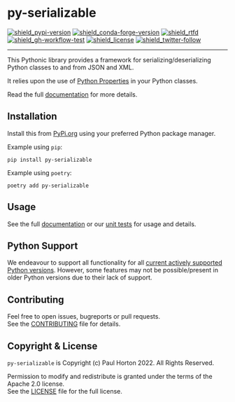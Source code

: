 # py-serializable

[![shield_pypi-version]][link_pypi]
[![shield_conda-forge-version]][link_conda-forge]
[![shield_rtfd]][link_rtfd]
[![shield_gh-workflow-test]][link_gh-workflow-test]
[![shield_license]][license_file]
[![shield_twitter-follow]][link_twitter]

----

This Pythonic library provides a framework for serializing/deserializing Python classes to and from JSON and XML.

It relies upon the use of 
[Python Properties](https://docs.python.org/3/library/functions.html?highlight=property#property) in your Python
classes.

Read the full [documentation][link_rtfd] for more details.

## Installation

Install this from [PyPi.org][link_pypi] using your preferred Python package manager.

Example using `pip`:

```shell
pip install py-serializable
```

Example using `poetry`:

```shell
poetry add py-serializable
```

## Usage

See the full [documentation][link_rtfd] or our [unit tests][link_unit_tests] for usage and details.

## Python Support

We endeavour to support all functionality for all [current actively supported Python versions](https://www.python.org/downloads/).
However, some features may not be possible/present in older Python versions due to their lack of support.

## Contributing

Feel free to open issues, bugreports or pull requests.  
See the [CONTRIBUTING][contributing_file] file for details.

## Copyright & License

`py-serializable` is Copyright (c) Paul Horton 2022. All Rights Reserved.

Permission to modify and redistribute is granted under the terms of the Apache 2.0 license.  
See the [LICENSE][license_file] file for the full license.

[license_file]: https://github.com/madpah/serializable/blob/main/LICENSE
[contributing_file]: https://github.com/madpah/serializable/blob/main/CONTRIBUTING.md
[link_rtfd]: https://py-serializable.readthedocs.io/

[shield_gh-workflow-test]: https://img.shields.io/github/actions/workflow/status/madpah/serializable/python.yml?branch=main "build"
[shield_rtfd]: https://img.shields.io/readthedocs/py-serializable?logo=readthedocs&logoColor=white
[shield_pypi-version]: https://img.shields.io/pypi/v/py-serializable?logo=Python&logoColor=white&label=PyPI "PyPI"
[shield_conda-forge-version]: https://img.shields.io/conda/vn/conda-forge/py-serializable?logo=anaconda&logoColor=white&label=conda-forge "conda-forge"
[shield_license]: https://img.shields.io/github/license/madpah/serializable?logo=open%20source%20initiative&logoColor=white "license"
[shield_twitter-follow]: https://img.shields.io/badge/Twitter-follow-blue?logo=Twitter&logoColor=white "twitter follow"
[link_gh-workflow-test]: https://github.com/madpah/serializable/actions/workflows/python.yml?query=branch%3Amain
[link_pypi]: https://pypi.org/project/py-serializable/
[link_conda-forge]: https://anaconda.org/conda-forge/conda-forge
[link_twitter]: https://twitter.com/madpah
[link_unit_tests]: https://github.com/madpah/serializable/blob/main/tests
